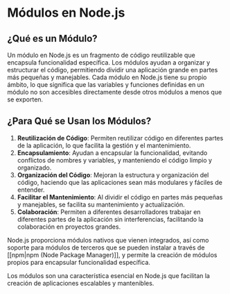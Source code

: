 # Módulos en Node.js

## ¿Qué es un Módulo?

Un módulo en Node.js es un fragmento de código reutilizable que encapsula funcionalidad específica. Los módulos ayudan a organizar y estructurar el código, permitiendo dividir una aplicación grande en partes más pequeñas y manejables. Cada módulo en Node.js tiene su propio ámbito, lo que significa que las variables y funciones definidas en un módulo no son accesibles directamente desde otros módulos a menos que se exporten.

## ¿Para Qué se Usan los Módulos?

1. **Reutilización de Código**: Permiten reutilizar código en diferentes partes de la aplicación, lo que facilita la gestión y el mantenimiento.
2. **Encapsulamiento**: Ayudan a encapsular la funcionalidad, evitando conflictos de nombres y variables, y manteniendo el código limpio y organizado.
3. **Organización del Código**: Mejoran la estructura y organización del código, haciendo que las aplicaciones sean más modulares y fáciles de entender.
4. **Facilitar el Mantenimiento**: Al dividir el código en partes más pequeñas y manejables, se facilita su mantenimiento y actualización.
5. **Colaboración**: Permiten a diferentes desarrolladores trabajar en diferentes partes de la aplicación sin interferencias, facilitando la colaboración en proyectos grandes.

Node.js proporciona módulos nativos que vienen integrados, así como soporte para módulos de terceros que se pueden instalar a través de [[npm|npm (Node Package Manager)]], y permite la creación de módulos propios para encapsular funcionalidad específica.

Los módulos son una característica esencial en Node.js que facilitan la creación de aplicaciones escalables y mantenibles.
